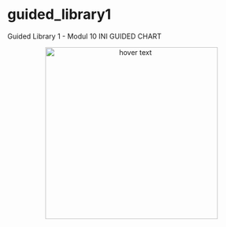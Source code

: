 # guided_library1
Guided Library 1 - Modul 10
INI GUIDED CHART

<p align="center">
  <img src="https://camo.githubusercontent.com/391d8fe7b5abb170a3b07eba311f8c8970c2abd5/68747470733a2f2f63646e2e616e7963686172742e636f6d2f696d616765732f6c6f676f2d7472616e73706172656e742d7365676f652e706e673f32" width="350" title="hover text">
</p>
